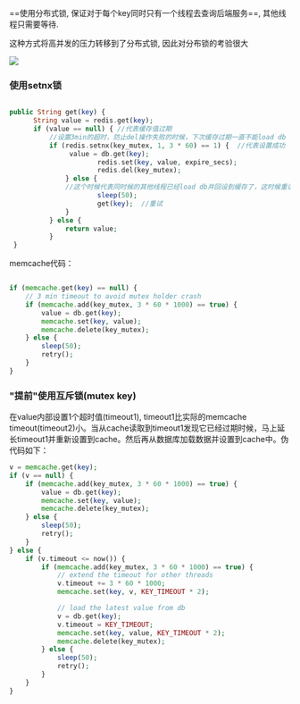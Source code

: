  ==使用分布式锁, 保证对于每个key同时只有一个线程去查询后端服务==, 其他线程只需要等待.

这种方式将高并发的压力转移到了分布式锁, 因此对分布锁的考验很大

![](https://youpaiyun.zongqilive.cn/image/20210314192306.png)





### 使用setnx锁

```php

public String get(key) {
      String value = redis.get(key);
      if (value == null) { //代表缓存值过期
          //设置3min的超时，防止del操作失败的时候，下次缓存过期一直不能load db
          if (redis.setnx(key_mutex, 1, 3 * 60) == 1) {  //代表设置成功
               value = db.get(key);
                      redis.set(key, value, expire_secs);
                      redis.del(key_mutex);
              } else {  
              //这个时候代表同时候的其他线程已经load db并回设到缓存了，这时候重试获取缓存值即可
                      sleep(50);
                      get(key);  //重试
              }
          } else {
              return value;      
          }
 }

```

memcache代码：

```php

if (memcache.get(key) == null) {  
    // 3 min timeout to avoid mutex holder crash  
    if (memcache.add(key_mutex, 3 * 60 * 1000) == true) {  
        value = db.get(key);  
        memcache.set(key, value);  
        memcache.delete(key_mutex);  
    } else {  
        sleep(50);  
        retry();  
    }  
} 
```

### "提前"使用互斥锁(mutex key)

在value内部设置1个超时值(timeout1), timeout1比实际的memcache timeout(timeout2)小。当从cache读取到timeout1发现它已经过期时候，马上延长timeout1并重新设置到cache。然后再从数据库加载数据并设置到cache中。伪代码如下：



```php
v = memcache.get(key);  
if (v == null) {  
    if (memcache.add(key_mutex, 3 * 60 * 1000) == true) {  
        value = db.get(key);  
        memcache.set(key, value);  
        memcache.delete(key_mutex);  
    } else {  
        sleep(50);  
        retry();  
    }  
} else {  
    if (v.timeout <= now()) {  
        if (memcache.add(key_mutex, 3 * 60 * 1000) == true) {  
            // extend the timeout for other threads  
            v.timeout += 3 * 60 * 1000;  
            memcache.set(key, v, KEY_TIMEOUT * 2);  

            // load the latest value from db  
            v = db.get(key);  
            v.timeout = KEY_TIMEOUT;  
            memcache.set(key, value, KEY_TIMEOUT * 2);  
            memcache.delete(key_mutex);  
        } else {  
            sleep(50);  
            retry();  
        }  
    }  
} 

```